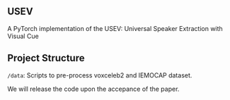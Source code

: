 ## USEV

A PyTorch implementation of the USEV: Universal Speaker Extraction with Visual Cue

## Project Structure

`/data`: Scripts to pre-process voxceleb2 and IEMOCAP dataset.

We will release the code upon the accepance of the paper.
